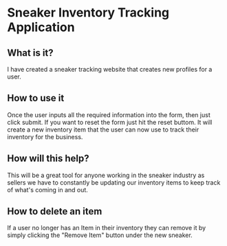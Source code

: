 # Sneaker Inventory Tracking Application

## What is it?
I have created a sneaker tracking website that creates new profiles for a user.

## How to use it
Once the user inputs all the required information into the form, then just click submit. If you want to reset the form just hit the reset buttom. It will create a new inventory item that the user can now use to track their inventory for the business.

## How will this help?
This will be a great tool for anyone working in the sneaker industry as sellers we have to constantly be updating our inventory items to keep track of what's coming in and out.

## How to delete an item
If a user no longer has an Item in their inventory they can remove it by simply clicking the "Remove Item" button under the new sneaker.